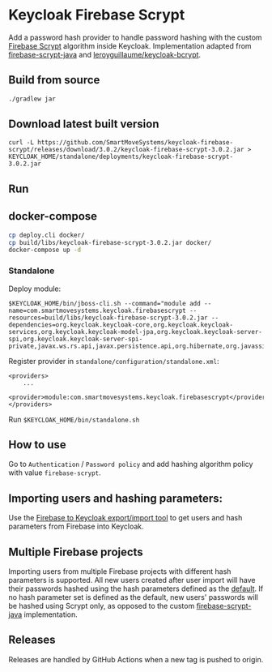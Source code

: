 # Keycloak Firebase Scrypt

Add a password hash provider to handle password hashing with the custom [Firebase Scrypt](https://github.com/firebase/scrypt) algorithm inside Keycloak.
Implementation adapted from [firebase-scrypt-java](https://github.com/SmartMoveSystems/firebase-scrypt-java) and [leroyguillaume/keycloak-bcrypt](https://github.com/leroyguillaume/keycloak-bcrypt).

## Build from source
```bash
./gradlew jar
```

## Download latest built version

```
curl -L https://github.com/SmartMoveSystems/keycloak-firebase-scrypt/releases/download/3.0.2/keycloak-firebase-scrypt-3.0.2.jar > KEYCLOAK_HOME/standalone/deployments/keycloak-firebase-scrypt-3.0.2.jar
```

## Run

## docker-compose

```bash
cp deploy.cli docker/
cp build/libs/keycloak-firebase-scrypt-3.0.2.jar docker/
docker-compose up -d
```

### Standalone

Deploy module:

```
$KEYCLOAK_HOME/bin/jboss-cli.sh --command="module add --name=com.smartmovesystems.keycloak.firebasescrypt --resources=build/libs/keycloak-firebase-scrypt-3.0.2.jar --dependencies=org.keycloak.keycloak-core,org.keycloak.keycloak-services,org.keycloak.keycloak-model-jpa,org.keycloak.keycloak-server-spi,org.keycloak.keycloak-server-spi-private,javax.ws.rs.api,javax.persistence.api,org.hibernate,org.javassist,org.liquibase"
```

Register provider in `standalone/configuration/standalone.xml`:

```
<providers>
    ...
    <provider>module:com.smartmovesystems.keycloak.firebasescrypt</provider>
</providers>
```

Run `$KEYCLOAK_HOME/bin/standalone.sh`

## How to use
Go to `Authentication` / `Password policy` and add hashing algorithm policy with value `firebase-scrypt`.

## Importing users and hashing parameters:

Use the [Firebase to Keycloak export/import tool](https://github.com/SmartMoveSystems/firebase-keycloak-importer) to get users and hash parameters from Firebase into Keycloak.

## Multiple Firebase projects

Importing users from multiple Firebase projects with different hash parameters is supported. All new users created after user import will have their passwords hashed using the hash parameters defined as the [default](https://github.com/SmartMoveSystems/firebase-keycloak-importer#usage). If no hash parameter set is defined as the default, new users' passwords will be hashed using Scrypt only, as opposed to the custom [firebase-scrypt-java](https://github.com/SmartMoveSystems/firebase-scrypt-java) implementation.

## Releases

Releases are handled by GitHub Actions when a new tag is pushed to origin.